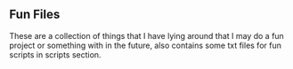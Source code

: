## Fun Files

These are a collection of things that I have lying around that I may do a fun project or something with in the future, also contains some txt files for fun scripts in scripts section.
